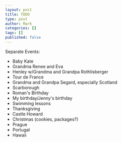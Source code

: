 ```yaml
---
layout: post
title: TODO
type: post
author: Mark
categories: []
tags: []
published: false
---
```


Separate Events:

* Baby Kate
* Grandma Renee and Eva
* Henley w/Grandma and Grandpa Rothlisberger
* Tour de France
* Grandma and Grandpa Segard, especially Scotland
* Scarborough
* Roman's Birthday
* My birthday/Jenny's birthday
* Swimming lessons
* Thanksgiving
* Castle Howard
* Christmas (cookies, packages?)
* Prague
* Portugal
* Hawaii